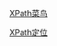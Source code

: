 [XPath菜鸟](https://www.runoob.com/xpath/xpath-syntax.html)

[XPath定位](https://blog.csdn.net/Q0717168/article/details/118819843)
